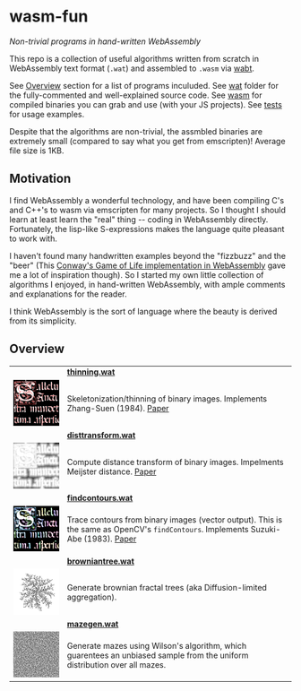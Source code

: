 # wasm-fun

*Non-trivial programs in hand-written WebAssembly*

This repo is a collection of useful algorithms written from scratch in WebAssembly text format (`.wat`) and assembled to `.wasm` via [wabt](https://github.com/WebAssembly/wabt).


See [Overview](#OVerview) section for a list of programs inculuded. See [wat](wat/) folder for the fully-commented and well-explained source code. See [wasm](wasm/) for compiled binaries you can grab and use (with your JS projects). See [tests](tests/) for usage examples.

Despite that the algorithms are non-trivial, the assmbled binaries are extremely small (compared to say what you get from emscripten)! Average file size is 1KB.

## Motivation

I find WebAssembly a wonderful technology, and have been compiling C's and C++'s to wasm via emscripten for many projects. So I thought I should learn at least learn the "real" thing -- coding in WebAssembly directly. Fortunately, the lisp-like S-expressions makes the language quite pleasant to work with.

I haven't found many handwritten examples beyond the "fizzbuzz" and the "beer" (This [Conway's Game of Life implementation in WebAssembly](https://blog.scottlogic.com/2018/04/26/webassembly-by-hand.html) gave me a lot of inspiration though). So I started my own little collection of algorithms I enjoyed, in hand-written WebAssembly, with ample comments and explanations for the reader.

I think WebAssembly is the sort of language where the beauty is derived from its simplicity. 

## Overview

| | |
|---|---|
|  |  [**thinning.wat**](wat/thinning.wat) |
| ![](screenshots/thinning.png) | Skeletonization/thinning of binary images. Implements Zhang-Suen (1984). [Paper](http://agcggs680.pbworks.com/f/Zhan-Suen_algorithm.pdf) |
|  |  [**disttransform.wat**](wat/disttransform.wat) |
| ![](screenshots/disttransform.png) | Compute distance transform of binary images. Impelments Meijster distance. [Paper](http://fab.cba.mit.edu/classes/S62.12/docs/Meijster_distance.pdf) |
|  | [**findcontours.wat**](wat/findcontours.wat) |
| ![](screenshots/findcontours.png) | Trace contours from binary images (vector output). This is the same as OpenCV's `findContours`. Implements Suzuki-Abe (1983). [Paper](https://www.academia.edu/15495158/Topological_Structural_Analysis_of_Digitized_Binary_Images_by_Border_Following) |
|  |  [**browniantree.wat**](wat/browniantree.wat) |
| ![](screenshots/browniantree.png) | Generate brownian fractal trees (aka Diffusion-limited aggregation). |
|  |  [**mazegen.wat**](mazegen.wat) |
| ![](screenshots/mazegen.png) | Generate mazes using Wilson's algorithm, which guarentees an unbiased sample from the uniform distribution over all mazes. |